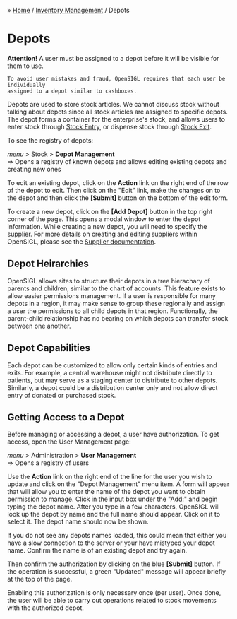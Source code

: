 &raquo; [Home](../index.md) / [Inventory Management](./index.md) / Depots

# Depots

<div class="bs-callout bs-callout-warning">
  <p>
    <b>Attention!</b> A user must be assigned to a depot before it will be visible
    for them to use.

    To avoid user mistakes and fraud, OpenSIGL requires that each user be individually
    assigned to a depot similar to cashboxes.
  </p>
</div>

Depots are used to store stock articles.  We cannot discuss stock without
talking about depots since all stock articles are assigned to specific
depots. The depot forms a container for the enterprise's stock, and allows
users to enter stock through [Stock Entry](./movement.entry.md), or dispense
stock through [Stock Exit](./movement.exit.md).

To see the registry of depots:

<div class="bs-callout bs-callout-success">
  <p>
  <i>menu</i> > Stock > <strong>Depot Management</strong> <br>
   &rArr; Opens a registry of known depots and allows editing existing depots and creating new ones
  </p>
</div>

To edit an existing depot, click on the **Action** link on the right end of
the row of the depot to edit.  Then click on the "Edit" link, make the changes
on to the depot and then click the **[Submit]** button on the bottom of the
edit form.

To create a new depot, click on the **[Add Depot]** button in the top right
corner of the page.  This opens a modal window to enter the depot information.
While creating a new depot, you will need to specify the supplier.  For more
details on creating and editing suppliers within OpenSIGL, please see the
[Supplier documentation](./supplier.md).


## Depot Heirarchies
OpenSIGL allows sites to structure their depots in a tree hierachary of parents
and children, similar to the chart of accounts.  This feature exists to allow
easier permissions management.  If a user is responsible for many depots in a
region, it may make sense to group these regionally and assign a user the
permissions to all child depots in that region.  Functionally, the
parent-child relationship has no bearing on which depots can transfer stock
between one another.


## Depot Capabilities
Each depot can be customized to allow only certain kinds of entries and exits.
For example, a central warehouse might not distribute directly to patients,
but may serve as a staging center to distribute to other depots.  Similarly, a
depot could be a distribution center only and not allow direct entry of
donated or purchased stock.

## Getting Access to a Depot
Before managing or accessing a depot, a user have authorization. To get
access, open the User Management page:

<div class="bs-callout bs-callout-success">
  <p>
  <i>menu</i> > Administration > <strong>User Management</strong> <br>
   &rArr; Opens a registry of users
  </p>
</div>

Use the **Action** link on the right end of the line for the user you wish to
update and click on the "Depot Management" menu item.  A form will appear that
will allow you to enter the name of the depot you want to obtain permission to
manage. Click in the input box under the "Add:" and begin typing the depot
name. After you type in a few characters, OpenSIGL will look up the depot by name
and the full name should appear. Click on it to select it. The depot name
should now be shown.

If you do not see any depots names loaded, this could mean that either you
have a slow connection to the server or your have mistyped your depot
name. Confirm the name is of an existing depot and try again.

Then confirm the authorization by clicking on the blue **[Submit]** button.
If the operation is successful, a green "Updated" message will appear briefly
at the top of the page.

Enabling this authorization is only necessary once (per user). Once done, the
user will be able to carry out operations related to stock movements with the
authorized depot.
